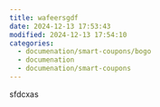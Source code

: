 ```yaml
---
title: wafeersgdf
date: 2024-12-13 17:53:43
modified: 2024-12-13 17:54:10
categories:
  - documenation/smart-coupons/bogo
  - documenation
  - documenation/smart-coupons
---
```



<!-- wp:paragraph -->
<p>sfdcxas</p>
<!-- /wp:paragraph -->

<!-- wp:paragraph -->
<p></p>
<!-- /wp:paragraph -->